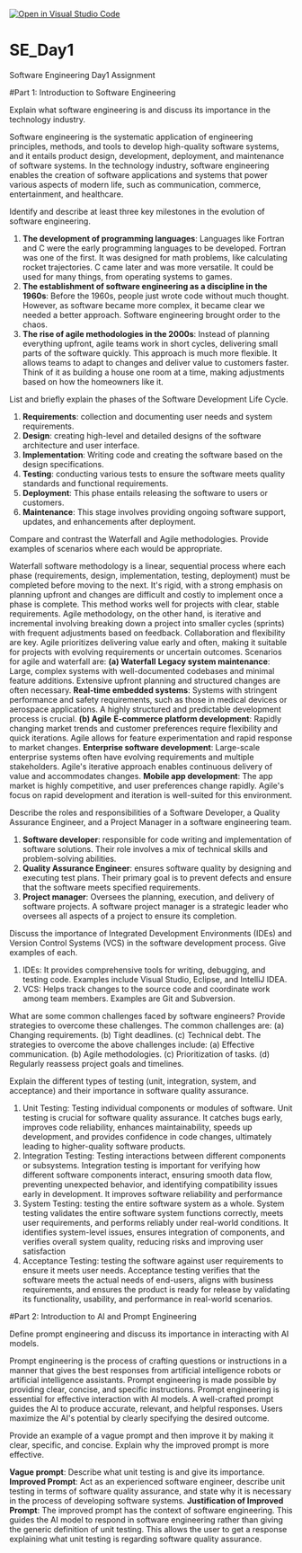 [![Open in Visual Studio Code](https://classroom.github.com/assets/open-in-vscode-2e0aaae1b6195c2367325f4f02e2d04e9abb55f0b24a779b69b11b9e10269abc.svg)](https://classroom.github.com/online_ide?assignment_repo_id=15571235&assignment_repo_type=AssignmentRepo)
# SE_Day1
Software Engineering Day1 Assignment

#Part 1: Introduction to Software Engineering

Explain what software engineering is and discuss its importance in the technology industry.

Software engineering is the systematic application of engineering principles, methods, and tools to develop high-quality software systems, and it entails product design, development, deployment, and maintenance of software systems. In the technology industry, software engineering enables the creation of software applications and systems that power various aspects of modern life, such as communication, commerce, entertainment, and healthcare.

Identify and describe at least three key milestones in the evolution of software engineering.
1. **The development of programming languages**:  Languages like Fortran and C were the early programming languages to be developed. Fortran was one of the first. It was designed for math problems, like calculating rocket trajectories. C came later and was more versatile. It could be used for many things, from operating systems to games.
2. **The establishment of software engineering as a discipline in the 1960s**: Before the 1960s, people just wrote code without much thought. However, as software became more complex, it became clear we needed a better approach. Software engineering brought order to the chaos.
3. **The rise of agile methodologies in the 2000s**: Instead of planning everything upfront, agile teams work in short cycles, delivering small parts of the software quickly. This approach is much more flexible. It allows teams to adapt to changes and deliver value to customers faster. Think of it as building a house one room at a time, making adjustments based on how the homeowners like it.

List and briefly explain the phases of the Software Development Life Cycle.

1. **Requirements**: collection and documenting user needs and system requirements.
2. **Design**: creating high-level and detailed designs of  the software architecture and user interface.
3. **Implementation**: Writing code and creating the software based on the design specifications.
4. **Testing**: conducting various tests to ensure the software meets quality standards and functional requirements.
5. **Deployment**: This phase entails releasing the software to users or customers.
6. **Maintenance**: This stage involves providing ongoing software support, updates, and enhancements after deployment. 


Compare and contrast the Waterfall and Agile methodologies. Provide examples of scenarios where each would be appropriate.

Waterfall software methodology is a linear, sequential process where each phase (requirements, design, implementation, testing, deployment) must be completed before moving to the next. It's rigid, with a strong emphasis on planning upfront and changes are difficult and costly to implement once a phase is complete. This method works well for projects with clear, stable requirements. Agile methodology, on the other hand, is iterative and incremental involving breaking down a project into smaller cycles (sprints) with frequent adjustments based on feedback. Collaboration and flexibility are key. Agile prioritizes delivering value early and often, making it suitable for projects with evolving requirements or uncertain outcomes.
Scenarios for agile and waterfall are:
**(a) Waterfall**
**Legacy system maintenance**: Large, complex systems with well-documented codebases and minimal feature additions. Extensive upfront planning and structured changes are often necessary.
**Real-time embedded systems**: Systems with stringent performance and safety requirements, such as those in medical devices or aerospace applications. A highly structured and predictable development process is crucial.
**(b) Agile**
**E-commerce platform development**: Rapidly changing market trends and customer preferences require flexibility and quick iterations. Agile allows for feature experimentation and rapid response to market changes.
**Enterprise software development**: Large-scale enterprise systems often have evolving requirements and multiple stakeholders. Agile's iterative approach enables continuous delivery of value and accommodates changes.
**Mobile app development**: The app market is highly competitive, and user preferences change rapidly. Agile's focus on rapid development and iteration is well-suited for this environment.

Describe the roles and responsibilities of a Software Developer, a Quality Assurance Engineer, and a Project Manager in a software engineering team.
1. **Software developer**: responsible for code writing and implementation of software solutions. Their role involves a mix of technical skills and problem-solving abilities.
2. **Quality Assurance Engineer**: ensures software quality by designing and executing test plans. Their primary goal is to prevent defects and ensure that the software meets specified requirements.
3. **Project manager**: Oversees the planning, execution, and delivery of software projects. A software project manager is a strategic leader who oversees all aspects of a project to ensure its completion.


Discuss the importance of Integrated Development Environments (IDEs) and Version Control Systems (VCS) in the software development process. Give examples of each.

1. IDEs: It provides comprehensive tools for writing, debugging, and testing code. Examples include Visual Studio, Eclipse, and IntelliJ IDEA.
2. VCS: Helps track changes to the source code and coordinate work among team members. Examples are Git and Subversion. 

What are some common challenges faced by software engineers? Provide strategies to overcome these challenges.
The common challenges are:
(a) Changing requirements.
(b) Tight deadlines.
(c) Technical debt. 
The strategies to overcome the above challenges include:
(a) Effective communication.
(b) Agile methodologies.
(c) Prioritization of tasks.
(d) Regularly reassess project goals and timelines. 


Explain the different types of testing (unit, integration, system, and acceptance) and their importance in software quality assurance.
1. Unit Testing: Testing individual components or modules of software. Unit testing is crucial for software quality assurance. It catches bugs early, improves code reliability, enhances maintainability, speeds up development, and provides confidence in code changes, ultimately leading to higher-quality software products.
2. Integration Testing: Testing interactions between different components or subsystems. Integration testing is important for verifying how different software components interact, ensuring smooth data flow, preventing unexpected behavior, and identifying compatibility issues early in development. It improves software reliability and performance
3. System Testing: testing the entire software system as a whole. System testing validates the entire software system functions correctly, meets user requirements, and performs reliably under real-world conditions. It identifies system-level issues, ensures integration of components, and verifies overall system quality, reducing risks and improving user satisfaction
4. Acceptance Testing: testing the software against user requirements to ensure it meets user needs. Acceptance testing verifies that the software meets the actual needs of end-users, aligns with business requirements, and ensures the product is ready for release by validating its functionality, usability, and performance in real-world scenarios.


#Part 2: Introduction to AI and Prompt Engineering


Define prompt engineering and discuss its importance in interacting with AI models.

Prompt engineering is the process of crafting questions or instructions in a manner that gives the best responses from artificial intelligence robots or artificial intelligence assistants. Prompt engineering is made possible by providing clear, concise, and specific instructions. 
Prompt engineering is essential for effective interaction with AI models. A well-crafted prompt guides the AI to produce accurate, relevant, and helpful responses. Users maximize the AI's potential by clearly specifying the desired outcome.


Provide an example of a vague prompt and then improve it by making it clear, specific, and concise. Explain why the improved prompt is more effective.

**Vague prompt**: Describe what unit testing is and give its importance.
**Improved Prompt**: Act as an experienced software engineer, describe unit testing in terms of software quality assurance, and state why it is necessary in the process of developing software systems. 
**Justification of Improved Prompt**: The improved prompt has the context of software engineering. This guides the AI model to respond in software engineering rather than giving the generic definition of unit testing. This allows the user to get a response explaining what unit testing is regarding software quality assurance. 
